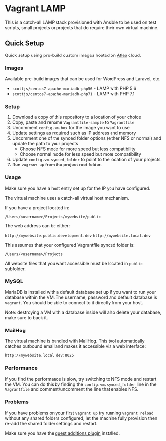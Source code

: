 # Vagrant LAMP #

This is a catch-all LAMP stack provisioned with Ansible to be used on test scripts, small projects or projects that do require their own virtual machine.

## Quick Setup ##

Quick setup using pre-build custom images hosted on [Atlas](https://atlas.hashicorp.com/scottjs) cloud.

### Images ###

Available pre-build images that can be used for WordPress and Laravel, etc.

* `scottjs/centos7-apache-mariadb-php56` - LAMP with PHP 5.6
* `scottjs/centos7-apache-mariadb-php71` - LAMP with PHP 7.1

### Setup ###

1. Download a copy of this repository to a location of your choice
2. Copy, paste and rename `Vagrantfile-sample` to `Vagrantfile`
3. Uncomment `config.vm.box` for the image you want to use
4. Update settings as required such as IP address and memory
5. Uncomment one of the synced folder options (either NFS or normal) and update the path to your projects
	* Choose NFS mode for more speed but less compatibility
	* Choose normal mode for less speed but more compatibility
6. Update `config.vm.synced_folder` to point to the location of your projects
7. Run `vagrant up` from the project root folder.

### Usage ###

Make sure you have a host entry set up for the IP you have configured.

The virtual machine uses a catch-all virtual host mechanism. 

If you have a project located in:

`/Users/<username>/Projects/mywebsite/public`

The web address can be either:

`http://mywebsite.public.development.dev`
`http://mywebsite.local.dev`

This assumes that your configured Vagrantfile synced folder is:

`/Users/<username>/Projects`

All website files that you want accessible must be located in `public` subfolder. 

### MySQL ###

MariaDB is installed with a default database set up if you want to run your database within the VM. The username, password and default database is `vagrant`. You should be able to connect to it directly from your host. 

Note: destroying a VM with a database inside will also delete your database, make sure to back it.

### MailHog ###

The virtual machine is bundled with MailHog. This tool automatically catches outbound email and makes it accessible via a web interface:

`http://mywebsite.local.dev:8025`

### Performance ###

If you find the performance is slow, try switching to NFS mode and restart the VM. You can do this by finding the `config.vm.synced_folder` line in the `Vagrantfile` and comment/uncomment the line that enables NFS.

### Problems

If you have problems on your first `vagrant up` try running `vagrant reload` without any shared folders configured, let the machine fully provision then re-add the shared folder settings and restart. 

Make sure you have the [guest additions plugin](https://github.com/dotless-de/vagrant-vbguest) installed. 